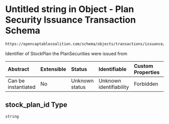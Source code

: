 # Untitled string in Object - Plan Security Issuance Transaction Schema

```txt
https://opencaptablecoalition.com/schema/objects/transactions/issuance/PlanSecurityIssuance.schema.json#/properties/stock_plan_id
```

Identifier of StockPlan the PlanSecurities were issued from

| Abstract            | Extensible | Status         | Identifiable            | Custom Properties | Additional Properties | Access Restrictions | Defined In                                                                                                                              |
| :------------------ | :--------- | :------------- | :---------------------- | :---------------- | :-------------------- | :------------------ | :-------------------------------------------------------------------------------------------------------------------------------------- |
| Can be instantiated | No         | Unknown status | Unknown identifiability | Forbidden         | Allowed               | none                | [PlanSecurityIssuance.schema.json*](../../schema/objects/transactions/issuance/PlanSecurityIssuance.schema.json "open original schema") |

## stock_plan_id Type

`string`
